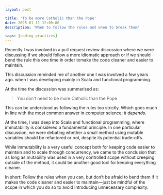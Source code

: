 ```yaml
---
layout: post

title: 'To be more Catholic than the Pope'
date: 2025-01-11 12:00:00
description: 'When to follow the rules and when to break them'

tags: [coding practices]
---
```


Recently I was involved in a pull request review discussion where we were discussing if we should follow a more idiomatic approach or if we should bend the rule this one time in order tomake the code cleaner and easier to maintain.

This discussion reminded me of another one I was involved a few years ago. when I was developing mainly in Scala and functional programming.

At the time the discussion was summarised as:

> You don't need to be more Catholic than the Pope

This can be understood as following the rules too strictly. Which goes much in line with the most common answer in computer science: *it depends*.

At the time, I was deep into Scala and functional programming, where immutability is considered a fundamental principle. In one particular discussion, we were debating whether a small method using mutable variables should be refactored or not, despite its potential trade-offs.

While immutability is a very useful concept both for keeping code easier to maintain and to scale through concurrency, we came to the conclusion that as long as mutability was used in a very controlled scope without creeping outside of the method, it could be another good tool for keeping everything cleaner.

In short: Follow the rules when you can, but don’t be afraid to bend them if it makes the code cleaner and easier to maintain—just be mindful of the scope in which you do so to avoid introducing unnecessary complexity.
